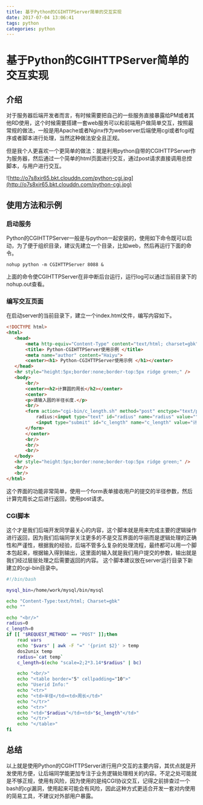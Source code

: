 ```yaml
---
title: 基于Python的CGIHTTPServer简单的交互实现
date: 2017-07-04 13:06:41
tags: python
categories: python
---
```


# 基于Python的CGIHTTPServer简单的交互实现

## 介绍
对于服务器后端开发者而言，有时候需要把自己的一些服务直接暴露给PM或者其他RD使用，这个时候需要搭建一套web服务可以和前端用户做简单交互，按照最常规的做法，一般是用Apache或者Nginx作为webserver后端使用cgi或者fcgi程序或者脚本进行处理，当然这种做法安全且正规。

但是我个人更喜欢一个更简单的做法：就是利用python自带的CGIHTTPServer作为服务器，然后通过一个简单的html页面进行交互，通过post请求直接调用总控脚本，与用户进行交互。

![http://o7s8xir65.bkt.clouddn.com/python-cgi.jpg](http://o7s8xir65.bkt.clouddn.com/python-cgi.jpg)

<!--more-->

## 使用方法和示例

### 启动服务
Python的CGIHTTPServer一般是与python一起安装的，使用如下命令既可以启动，为了便于组织目录，建议先建立一个目录，比如web，然后再运行下面的命令。
```shell
nohup python -m CGIHTTPServer 8088 &
```
上面的命令使CGIHTTPServer在非中断后台运行，运行log可以通过当前目录下的nohup.out查看。

### 编写交互页面
在启动server的当前目录下，建立一个index.html文件，编写内容如下。

```html
<!DOCTYPE html>
<html>
   <head>
       <meta http-equiv="Content-Type" content="text/html; charset=gbk">
       <title> Python-CGIHTTPServer使用示例 </title>
       <meta name="author" content="Haiyu">
       <center><h1> Python-CGIHTTPServer使用示例 </h1></center>
   </head>
   <hr style="height:5px;border:none;border-top:5px ridge green;" />
   <body>
       <br/>
       <center><h2>计算圆的周长</h2></center>
       <center>
       <p>请输入圆的半径长度.</p>
       <br/>
       <form action="cgi-bin/c_length.sh" method="post" enctype="text/plain" target="_blank">
           radius:<input type="text" id="radius" name="radius" value=""/>
           <input type="submit" id="c_length" name="c_length" value="计算周长">
       </form>
       </center>
       <br/>
       <br/>
       <br/>
   </body>
   <hr style="height:5px;border:none;border-top:5px ridge green;" />
   <br/>
   <br/>
</html>
```

这个界面的功能非常简单，使用一个form表单接收用户的提交的半径参数，然后计算完周长之后进行返回，使用post请求。

### CGI脚本
这个才是我们后端开发同学最关心的内容，这个脚本就是用来完成主要的逻辑操作进行返回，因为我们后端同学关注更多的不是交互界面的华丽而是逻辑处理的正确性和严谨性，根据我的经验，后端不管多么复杂的处理流程，最终都可以用一个脚本包起来，根据输入得到输出，这里面的输入就是我们用户提交的参数，输出就是我们经过层层处理之后需要返回的内容。
这个脚本建议放在server运行目录下新建立的cgi-bin目录中。

```bash
#!/bin/bash

mysql_bin=/home/work/mysql/bin/mysql

echo "Content-Type:text/html; Charset=gbk"
echo ""

echo "<br/>"
radius=0
c_length=0
if [[ "$REQUEST_METHOD" == "POST" ]];then
    read vars
    echo "$vars" | awk -F "=" '{print $2}' > temp
    dos2unix temp
    radius=`cat temp`
    c_length=$(echo "scale=2;2*3.14*$radius" | bc)

    echo "<br/>"
    echo "<table border="5" cellpadding="10">"
    echo "Userid Info:"
    echo "<tr>"
    echo "<td>半径</td><td>周长</td>"
    echo "</tr>"
    echo "<tr>"
    echo "<td>"$radius"</td><td>"$c_length"</td>"
    echo "</tr>"
    echo "</table>"
fi
```

## 总结
以上就是使用Python的CGIHTTPServer进行用户交互的主要内容，其优点就是开发使用方便，让后端同学能更加专注于业务逻辑处理相关的内容。不足之处可能就是不够正规，使用有风险，因为使用的是纯CGI协议交互，记得之前排查过一个bash的cgi漏洞，使用起来可能会有风险，因此这种方式更适合开发一套对内使用的简易工具，不建议对外部用户暴露。

